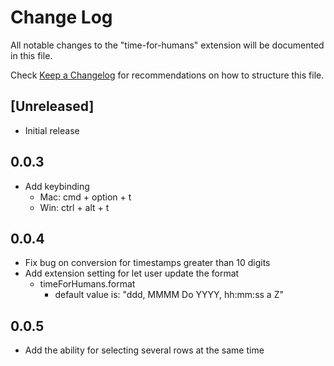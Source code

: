 # Change Log
All notable changes to the "time-for-humans" extension will be documented in this file.

Check [Keep a Changelog](http://keepachangelog.com/) for recommendations on how to structure this file.

## [Unreleased]
- Initial release

## 0.0.3
- Add keybinding 
    - Mac: cmd + option + t
    - Win: ctrl + alt + t

## 0.0.4
- Fix bug on conversion for timestamps greater than 10 digits
- Add extension setting for let user update the format
    - timeForHumans.format
        - default value is: "ddd, MMMM Do YYYY, hh:mm:ss a Z"

## 0.0.5
- Add the ability for selecting several rows at the same time
